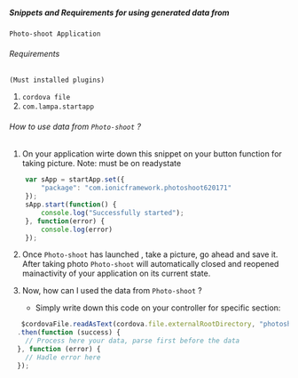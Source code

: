 ##### Snippets and Requirements for using generated data from 

```Photo-shoot Application```

###### Requirements
```(Must installed plugins)```
1. `cordova file`
2. `com.lampa.startapp`

###### How to use data from ```Photo-shoot``` ?

1. On your application wirte down this snippet on your button function for taking picture.
Note: must be on readystate

```javascript
    var sApp = startApp.set({
        "package": "com.ionicframework.photoshoot620171"
    });
    sApp.start(function() {
        console.log("Successfully started");
    }, function(error) {
        console.log(error)
    });

```

2. Once ```Photo-shoot``` has launched , take a picture, go ahead and save it. After taking photo ```Photo-shoot``` will automatically closed and reopened mainactivity of your application on its current state.

3. Now, how can I used the data from ```Photo-shoot``` ?
    * Simply write down this code on your controller for specific section:
    
```javascript
   $cordovaFile.readAsText(cordova.file.externalRootDirectory, "photoshoot.json")
  .then(function (success) {
    // Process here your data, parse first before the data
  }, function (error) {
    // Hadle error here
  });
```